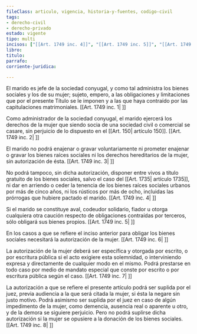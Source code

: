 ```yaml
---
fileClass: articulo, vigencia, historia-y-fuentes, codigo-civil
tags:
- derecho-civil
- derecho-privado
estado: vigente
tipo: multi
incisos: ["[[Art. 1749 inc. 4]]", "[[Art. 1749 inc. 5]]", "[[Art. 1749 inc. 1]]", "[[Art. 1749 inc. 8]]", "[[Art. 1749 inc. 6]]", "[[Art. 1749 inc. 2]]", "[[Art. 1749 inc. 3]]", "[[Art. 1749 inc. 7]]"]
libro:
titulo:
parrafo:
corriente-juridica:

---
```

El marido es jefe de la sociedad conyugal, y como tal administra los bienes sociales y los de su mujer; sujeto, empero, a las obligaciones y limitaciones que por el presente Título se le imponen y a las que haya contraído por las capitulaciones matrimoniales. [[Art. 1749 inc. 1| ]]

Como administrador de la sociedad conyugal, el marido ejercerá los derechos de la mujer que siendo socia de una sociedad civil o comercial se casare, sin perjuicio de lo dispuesto en el [[Art. 150| artículo 150]]. [[Art. 1749 inc. 2| ]]

El marido no podrá enajenar o gravar voluntariamente ni prometer enajenar o gravar los bienes raíces sociales ni los derechos hereditarios de la mujer, sin autorización de ésta. [[Art. 1749 inc. 3| ]]

No podrá tampoco, sin dicha autorización, disponer entre vivos a título gratuito de los bienes sociales, salvo el caso del [[Art. 1735| artículo 1735]], ni dar en arriendo o ceder la tenencia de los bienes raíces sociales urbanos por más de cinco años, ni los rústicos por más de ocho, incluidas las prórrogas que hubiere pactado el marido. [[Art. 1749 inc. 4| ]]

Si el marido se constituye aval, codeudor solidario, fiador u otorga cualquiera otra caución respecto de obligaciones contraídas por terceros, sólo obligará sus bienes propios. [[Art. 1749 inc. 5| ]]

En los casos a que se refiere el inciso anterior para obligar los bienes sociales necesitará la autorización de la mujer. [[Art. 1749 inc. 6| ]]

La autorización de la mujer deberá ser específica y otorgada por escrito, o por escritura pública si el acto exigiere esta solemnidad, o interviniendo expresa y directamente de cualquier modo en el mismo. Podrá prestarse en todo caso por medio de mandato especial que conste por escrito o por escritura pública según el caso. [[Art. 1749 inc. 7| ]]

La autorización a que se refiere el presente artículo podrá ser suplida por el juez, previa audiencia a la que será citada la mujer, si ésta la negare sin justo motivo. Podrá asimismo ser suplida por el juez en caso de algún impedimento de la mujer, como demencia, ausencia real o aparente u otro, y de la demora se siguiere perjuicio. Pero no podrá suplirse dicha autorización si la mujer se opusiere a la donación de los bienes sociales. [[Art. 1749 inc. 8| ]]